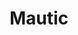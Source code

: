 ---
description: "Mautic began with a single focus. Equality. The Mautic Community believes\
  \ in giving every person the power to understand, manage, and grow their business\
  \ or organization. Mautic is focused on helping this belief become a reality by\
  \ getting powerful, Open Source marketing automation software into the hands of\
  \ everyone.\r\n\r\nWhen David Hurley (@dbhurley) began Mautic he had a big goal.\
  \ A plan to move horizons, and change the world. He foresaw Mautic as software made\
  \ by the people and for the people and as such the community became a top priority\
  \ and integral part. Those people interested in becoming involved in a community\
  \ with a vision to change the world should consider getting involved in Mautic.\
  \ People are the priority. Equality is the goal.\r\n\r\nWhat is Marketing Automation\r\
  \nThe concept of marketing automation is not a new idea and the general idea of\
  \ automated marketing is one which most are familiar with, though the terminology\
  \ may be different. Here\u2019s a very brief overview:\r\n\r\nMarketing Automation\
  \ is a platform for saving time, eliminating errors, and improving efficiency for\
  \ a wide range of marketing tasks across multiple channels.\r\n\r\nIf you\u2019\
  re interested in learning more there are some excellent resources available which\
  \ give more background information to get you started.\r\n\r\nWhat is Mautic video:\r\
  \nhttps://youtu.be/yKgaIoElsWU"
layout: stand
logo: stands/mautic/logo.png
new_this_year: "- Established a governance process with five teams (Community, Education,\
  \ Legal & Finance, Marketing and Product) managing aspects of the community\r\n\r\
  \n- Monthly release cadence with quarterly feature releases\r\n\r\n- Mautic 3.0\
  \ released in 2020 - first major release in over 2 years!\r\n\r\n- Held our first\
  \ MautiCon with over 270 attendees, 6 tracks, 55 speakers and 64 sessions in 7 languages\r\
  \n\r\n- Planning Mautic Next Generation - a ground-up rewrite on Symfony 5/API Platform/React\
  \ - to be released as an MVP by the end of 2021\r\n\r\n- Several Strategic Initiatives\
  \ including new email and landing page builders, native Composer support, improved\
  \ install and upgrade process, improved resource management, and a Mautic Marketplace"
showcase: "Need to provide a Marketing Automation solution and prefer Open Source\
  \ solutions?\r\n\r\nMautic is a fully-featured Marketing Automation platform based\
  \ on the Symfony framework which allows you to deliver a truly personalised digital\
  \ experience across multiple channels from one, centrally managed orchestration\
  \ tool.\r\n\r\nSupported by a vibrant and growing worldwide community and with several\
  \ companies offering hosted solutions based on the Open Source codebase, it's a\
  \ great time to explore Open Source alternatives for your MarTech stack."
themes:
- World wide web
title: Mautic
website: https://www.mautic.org
show_on_overview: true
---